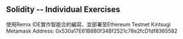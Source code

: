 <h2> Solidity -- Individual Exercises </h2>

使用Remix IDE實作智能合約編寫、並部署至Ethereum Testnet Kintsugi<br>
Metamask Address:  0x530a17E61B8B0f34Bf2521c78e2fcD1df8365582
